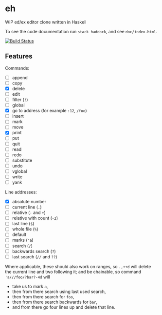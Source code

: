 # eh

WIP ed/ex editor clone written in Haskell

To see the code documentation run `stack haddock`, and see `doc/index.html`.

[![Build Status](https://travis-ci.com/urxvtcd/eh.svg?branch=master)](https://travis-ci.com/urxvtcd/eh)

## Features

Commands:

  - [ ] append
  - [ ] copy
  - [x] delete
  - [ ] edit
  - [ ] filter (`!`)
  - [ ] global
  - [x] go to address (for example `:12`, `/foo`)
  - [ ] insert
  - [ ] mark
  - [ ] move
  - [x] print
  - [ ] put
  - [ ] quit
  - [ ] read
  - [ ] redo
  - [ ] substitute
  - [ ] undo
  - [ ] vglobal
  - [ ] write
  - [ ] yank

Line addresses:

  - [x] absolute number
  - [ ] current line (`.`)
  - [ ] relative (`-` and `+`)
  - [ ] relative with count (`-2`)
  - [ ] last line (`$`)
  - [ ] whole file (`%`)
  - [ ] default
  - [ ] marks (`'a`)
  - [ ] search (`/`)
  - [ ] backwards search (`?`)
  - [ ] last search (`//` and `??`)

Where  applicable, these  should also  work on  ranges, so  `.,++d` will
delete  the current  line and  two following  it; and  be chainable,  so
command `'a///foo/?bar?-4d` will
  - take us to mark `a`,
  - then from there search using last used search,
  - then from there search for `foo`,
  - then from there search backwards for `bar`,
  - and from there go four lines up and delete that line.
